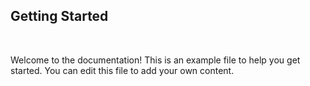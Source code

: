 ## Getting Started

&nbsp;

Welcome to the documentation! This is an example file to help you get started. You can edit this file to add your own content.
